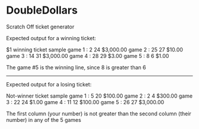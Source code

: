 # DoubleDollars
Scratch Off ticket generator

Expected output for a winning ticket:

$1 winning ticket sample
game 1 : 2 24 $3,000.00
game 2 : 25 27 $10.00
game 3 : 14 31 $3,000.00
game 4 : 28 29 $3.00
game 5 : 8 6 $1.00

The game #5 is the winning line, since 8 is greater than 6


------------------------------------------------------------

Expected output for a losing ticket:

Not-winner ticket sample
game 1 : 5 20 $100.00
game 2 : 2 4 $300.00
game 3 : 22 24 $1.00
game 4 : 11 12 $100.00
game 5 : 26 27 $3,000.00

The first column (your number) is not greater than the second column (their number) in any of the 5 games